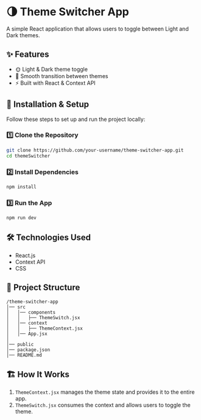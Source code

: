 # 🌗 Theme Switcher App

A simple React application that allows users to toggle between Light and Dark themes.

## ✨ Features

- 🌞 Light & Dark theme toggle
- 🎨 Smooth transition between themes
- ⚡ Built with React & Context API

## 🚀 Installation & Setup

Follow these steps to set up and run the project locally:

### 1️⃣ Clone the Repository
```bash
git clone https://github.com/your-username/theme-switcher-app.git
cd themeSwitcher
```

### 2️⃣ Install Dependencies
```bash
npm install
```

### 3️⃣ Run the App
```bash
npm run dev
```

## 🛠 Technologies Used

- React.js
- Context API
- CSS

## 📂 Project Structure
```
/theme-switcher-app
│── src
│   │── components
│   │   ├── ThemeSwitch.jsx
│   │── context
│   │   ├── ThemeContext.jsx
│   │── App.jsx
│
│── public
│── package.json
│── README.md
```

## 🏗 How It Works
1. `ThemeContext.jsx` manages the theme state and provides it to the entire app.
2. `ThemeSwitch.jsx` consumes the context and allows users to toggle the theme.

